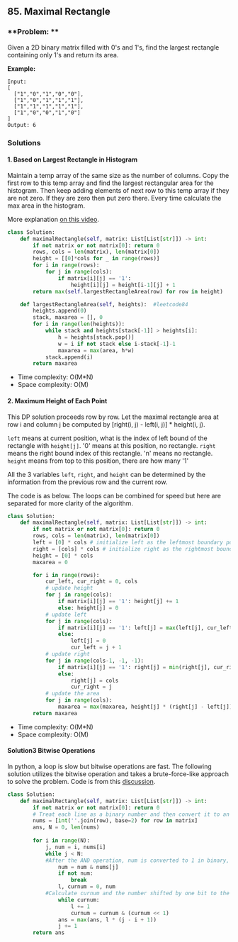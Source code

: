 ## 85. Maximal Rectangle

### **Problem: **

Given a 2D binary matrix filled with 0's and 1's, find the largest rectangle containing only 1's and return its area.

**Example:**

````
Input:
[
  ["1","0","1","0","0"],
  ["1","0","1","1","1"],
  ["1","1","1","1","1"],
  ["1","0","0","1","0"]
]
Output: 6
````

### Solutions

#### 1. Based on Largest Rectangle in Histogram

Maintain a temp array of the same size as the number of columns. Copy the first row to this temp array and find the largest rectangular area for the histogram. Then keep adding elements of next row to this temp array if they are not zero. If they are zero then put zero there. Every time calculate the max area in the histogram.

More explanation [on this video](https://www.youtube.com/watch?v=g8bSdXCG-lA).

````python
class Solution:
    def maximalRectangle(self, matrix: List[List[str]]) -> int:
        if not matrix or not matrix[0]: return 0
        rows, cols = len(matrix), len(matrix[0])
        height = [[0]*cols for _ in range(rows)]
        for i in range(rows):
            for j in range(cols):
                if matrix[i][j] == '1':
                    height[i][j] = height[i-1][j] + 1
        return max(self.largestRectangleArea(row) for row in height)

    def largestRectangleArea(self, heights):  #leetcode84
        heights.append(0)
        stack, maxarea = [], 0
        for i in range(len(heights)):
            while stack and heights[stack[-1]] > heights[i]:
                h = heights[stack.pop()]
                w = i if not stack else i-stack[-1]-1
                maxarea = max(area, h*w)
            stack.append(i)
        return maxarea     
````

 * Time complexity: O(M*N)
 * Space complexity: O(M)

#### 2. Maximum Height of Each Point

This DP solution proceeds row by row. Let the maximal rectangle area at row i and column j be computed by [right(i, j) - left(i, j)] * height(i, j).

`left` means at current position, what is the index of left bound of the rectangle with `height[j]`. '0' means at this position, no rectangle. 
`right` means the right bound index of this rectangle. 'n' means no rectangle.                                           `height` means from top to this position, there are how many '1'

All the 3 variables `left`, `right`, and `height` can be determined by the information from the previous row and the current row. 

The code is as below. The loops can be combined for speed but here are separated for more clarity of the algorithm.

````python
class Solution:
    def maximalRectangle(self, matrix: List[List[str]]) -> int:
        if not matrix or not matrix[0]: return 0
        rows, cols = len(matrix), len(matrix[0])
        left = [0] * cols # initialize left as the leftmost boundary possible
        right = [cols] * cols # initialize right as the rightmost boundary possible
        height = [0] * cols
        maxarea = 0

        for i in range(rows):
            cur_left, cur_right = 0, cols
            # update height
            for j in range(cols):
                if matrix[i][j] == '1': height[j] += 1
                else: height[j] = 0
            # update left
            for j in range(cols):
                if matrix[i][j] == '1': left[j] = max(left[j], cur_left)
                else:
                    left[j] = 0
                    cur_left = j + 1
            # update right
            for j in range(cols-1, -1, -1):
                if matrix[i][j] == '1': right[j] = min(right[j], cur_right)
                else:
                    right[j] = cols
                    cur_right = j
            # update the area
            for j in range(cols):
                maxarea = max(maxarea, height[j] * (right[j] - left[j]))
        return maxarea
````

 * Time complexity: O(M*N)
 * Space complexity: O(M)

#### Solution3 Bitwise Operations 

In python, a loop is slow but bitwise operations are fast. The following solution utilizes the bitwise operation and takes a brute-force-like approach to solve the problem. Code is from this [discussion](https://leetcode-cn.com/problems/maximal-rectangle/solution/jing-miao-jie-fa-wei-yun-suan-by-zhu-meng-10/).

````python
class Solution:
    def maximalRectangle(self, matrix: List[List[str]]) -> int:
        if not matrix or not matrix[0]: return 0
        # Treat each line as a binary number and then convert it to an integer
        nums = [int(''.join(row), base=2) for row in matrix]
        ans, N = 0, len(nums)
    
        for i in range(N):
            j, num = i, nums[i]
            while j < N:
            #After the AND operation, num is converted to 1 in binary, which means that from 							i to j, the columns that can form a rectangle
                num = num & nums[j]
                if not num:
                    break
                l, curnum = 0, num
            #Calculate curnum and the number shifted by one bit to the left
                while curnum:
                    l += 1
                    curnum = curnum & (curnum << 1)
                ans = max(ans, l * (j - i + 1))
                j += 1
        return ans
````

